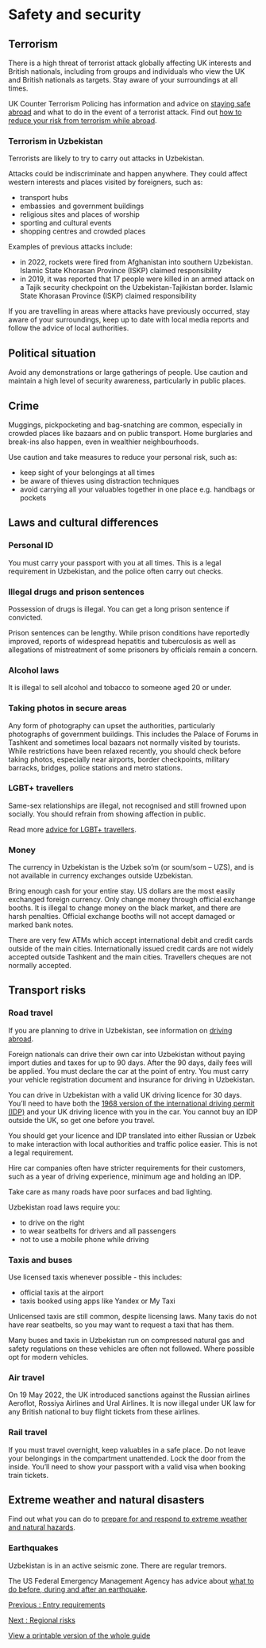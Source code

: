 # Safety and security

## Terrorism

There is a high threat of terrorist attack globally affecting UK interests and British nationals, including from groups and individuals who view the UK and British nationals as targets. Stay aware of your surroundings at all times.

UK Counter Terrorism Policing has information and advice on [staying safe abroad](https://www.counterterrorism.police.uk/safetyadvice/) and what to do in the event of a terrorist attack. Find out [how to reduce your risk from terrorism while abroad](https://www.gov.uk/guidance/reduce-your-risk-from-terrorism-while-abroad).

### Terrorism in Uzbekistan

Terrorists are likely to try to carry out attacks in Uzbekistan.

Attacks could be indiscriminate and happen anywhere. They could affect western interests and places visited by foreigners, such as:

* transport hubs
* embassies  and government buildings
* religious sites and places of worship
* sporting and cultural events
* shopping centres and crowded places

Examples of previous attacks include:

* in 2022, rockets were fired from Afghanistan into southern Uzbekistan. Islamic State Khorasan Province (ISKP) claimed responsibility
* in 2019, it was reported that 17 people were killed in an armed attack on a Tajik security checkpoint on the Uzbekistan-Tajikistan border. Islamic State Khorasan Province (ISKP) claimed responsibility

If you are travelling in areas where attacks have previously occurred, stay aware of your surroundings, keep up to date with local media reports and follow the advice of local authorities.

## Political situation

Avoid any demonstrations or large gatherings of people. Use caution and maintain a high level of security awareness, particularly in public places.

## Crime

Muggings, pickpocketing and bag-snatching are common, especially in crowded places like bazaars and on public transport. Home burglaries and break-ins also happen, even in wealthier neighbourhoods.

Use caution and take measures to reduce your personal risk, such as:

* keep sight of your belongings at all times
* be aware of thieves using distraction techniques
* avoid carrying all your valuables together in one place e.g. handbags or pockets

## Laws and cultural differences

### Personal ID

You must carry your passport with you at all times. This is a legal requirement in Uzbekistan, and the police often carry out checks.

### Illegal drugs and prison sentences

Possession of drugs is illegal. You can get a long prison sentence if convicted.

Prison sentences can be lengthy. While prison conditions have reportedly improved, reports of widespread hepatitis and tuberculosis as well as allegations of mistreatment of some prisoners by officials remain a concern.

### Alcohol laws

It is illegal to sell alcohol and tobacco to someone aged 20 or under.

### Taking photos in secure areas

Any form of photography can upset the authorities, particularly photographs of government buildings. This includes the Palace of Forums in Tashkent and sometimes local bazaars not normally visited by tourists. While restrictions have been relaxed recently, you should check before taking photos, especially near airports, border checkpoints, military barracks, bridges, police stations and metro stations.

### LGBT+ travellers

Same-sex relationships are illegal, not recognised and still frowned upon socially. You should refrain from showing affection in public.

Read more [advice for LGBT+ travellers](https://www.gov.uk/lesbian-gay-bisexual-and-transgender-foreign-travel-advice).

### Money

The currency in Uzbekistan is the Uzbek so’m (or soum/som – UZS), and is not available in currency exchanges outside Uzbekistan.

Bring enough cash for your entire stay. US dollars are the most easily exchanged foreign currency. Only change money through official exchange booths. It is illegal to change money on the black market, and there are harsh penalties. Official exchange booths will not accept damaged or marked bank notes.

There are very few ATMs which accept international debit and credit cards outside of the main cities. Internationally issued credit cards are not widely accepted outside Tashkent and the main cities. Travellers cheques are not normally accepted.

## Transport risks

### Road travel

If you are planning to drive in Uzbekistan, see information on [driving abroad](https://www.gov.uk/driving-abroad).

Foreign nationals can drive their own car into Uzbekistan without paying import duties and taxes for up to 90 days. After the 90 days, daily fees will be applied. You must declare the car at the point of entry. You must carry your vehicle registration document and insurance for driving in Uzbekistan.

You can drive in Uzbekistan with a valid UK driving licence for 30 days. You’ll need to have both the [1968 version of the international driving permit (IDP)](https://www.gov.uk/driving-abroad/international-driving-permit) and your UK driving licence with you in the car. You cannot buy an IDP outside the UK, so get one before you travel.

You should get your licence and IDP translated into either Russian or Uzbek to make interaction with local authorities and traffic police easier. This is not a legal requirement.

Hire car companies often have stricter requirements for their customers, such as a year of driving experience, minimum age and holding an IDP.

Take care as many roads have poor surfaces and bad lighting.

Uzbekistan road laws require you:

* to drive on the right
* to wear seatbelts for drivers and all passengers
* not to use a mobile phone while driving

### Taxis and buses

Use licensed taxis whenever possible - this includes:

* official taxis at the airport
* taxis booked using apps like Yandex or My Taxi

Unlicensed taxis are still common, despite licensing laws. Many taxis do not have rear seatbelts, so you may want to request a taxi that has them.

Many buses and taxis in Uzbekistan run on compressed natural gas and safety regulations on these vehicles are often not followed. Where possible opt for modern vehicles.

### Air travel

On 19 May 2022, the UK introduced sanctions against the Russian airlines Aeroflot, Rossiya Airlines and Ural Airlines. It is now illegal under UK law for any British national to buy flight tickets from these airlines.

### Rail travel

If you must travel overnight, keep valuables in a safe place. Do not leave your belongings in the compartment unattended. Lock the door from the inside. You’ll need to show your passport with a valid visa when booking train tickets.

## Extreme weather and natural disasters

Find out what you can do to [prepare for and respond to extreme weather and natural hazards](https://www.gov.uk/guidance/tropical-cyclones).

### Earthquakes

Uzbekistan is in an active seismic zone. There are regular tremors.

The US Federal Emergency Management Agency has advice about [what to do before, during and after an earthquake](http://www.ready.gov/earthquakes).

[Previous
:
Entry requirements](/foreign-travel-advice/uzbekistan/entry-requirements)

[Next
:
Regional risks](/foreign-travel-advice/uzbekistan/regional-risks)

[View a printable version of the whole guide](/foreign-travel-advice/uzbekistan/print)